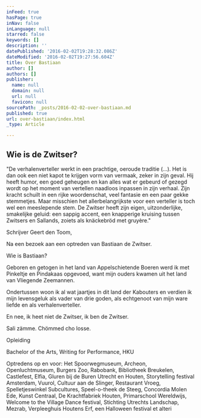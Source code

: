 ```yaml
---
inFeed: true
hasPage: true
inNav: false
inLanguage: null
starred: false
keywords: []
description: ''
datePublished: '2016-02-02T19:28:32.086Z'
dateModified: '2016-02-02T19:27:56.604Z'
title: Over Bastiaan
author: []
authors: []
publisher:
  name: null
  domain: null
  url: null
  favicon: null
sourcePath: _posts/2016-02-02-over-bastiaan.md
published: true
url: over-bastiaan/index.html
_type: Article

---
```

## Wie is de Zwitser?

"De verhalenverteller werkt in een prachtige, oeroude traditie (...). Het is dan ook een niet kapot te krijgen vorm van vermaak, zeker in zijn geval. Hij heeft humor, een goed geheugen en kan alles wat er gebeurd of gezegd wordt op het moment van vertellen naadloos inpassen in zijn verhaal. Zijn kracht schuilt in een rijke woordenschat, veel fantasie en een paar gekke stemmetjes. Maar misschien het allerbelangrijkste voor een verteller is toch wel een meeslepende stem. De Zwitser heeft zijn eigen, uitzonderlijke, smakelijke geluid: een sappig accent, een knapperige kruising tussen Zwitsers en Sallands, zoiets als knäckebröd met gruyère."

Schrijver Geert den Toom,

Na een bezoek aan een optreden van Bastiaan de Zwitser.

Wie is Bastiaan?

Geboren en getogen in het land van Appelschietende Boeren werd ik met Pinkeltje en Pindakaas opgevoed, want mijn ouders kwamen uit het land van Vliegende Zeemannen.

Ondertussen woon ik al wat jaartjes in dit land der Kabouters en verdien ik mijn levensgeluk als vader van drie goden, als echtgenoot van mijn ware liefde en als verhalenverteller.

En nee, ik heet niet de Zwitser, ik ben de Zwitser.

Sali zämme. Chömmed cho losse.

Opleiding

Bachelor of the Arts, Writing for Performance, HKU

Optredens op en voor: Het Spoorwegmuseum, Archeon, Openluchtmuseum, Burgers Zoo, Rabobank, Bibliotheek Breukelen, Castlefest, Elfia, Gluren bij de Buren Utrecht en Houten, Storytelling festival Amsterdam, Vuurol, Cultuur aan de Slinger, Restaurant Vroeg, Spelletjeswinkel Subcultures, Speel-o-theek de Steeg, Concordia Molen Ede, Kunst Centraal, De Krachtfabriek Houten, Primarschool Wereldwijs, Welcome to the Village Dance festival, Stichting Utrechts Landschap, Mezrab, Verpleeghuis Houtens Erf, een Halloween festival et alteri
